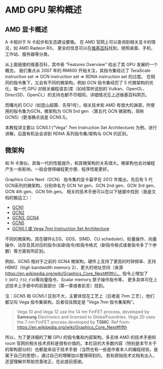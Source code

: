 # AMD GPU 架构概述
## AMD 显卡概述
A 卡相对于 N 卡起步和生态建设要晚。
在 AMD 官网上可以查询到相关显卡的情况，如 AMD Radeon RX。
更全的信息可以在[维基百科](https://en.wikipedia.org/wiki/List_of_AMD_graphics_processing_units)找到，按照桌面、手机、工作站、服务器等分类。

从上面链接的维基百科，其中表 “Features Overview” 给出了其 GPU 发展的一个概览。
我们重点从 2007 年的 RM600 开始关注，其指令集经过了 TeraScale instruction set => GCN instruction set => RDNA instruction set 的过度。
在相同的指令集下，又会有不同的微架构，例如 GCN 指令集经历了 5 代微架构的优化。每一代 GPU 对相关编程语言/库（如经常听说到的 Vulkan、OpenGL、Direct3D、OpenCL）的支持也都不尽相同，详细情况见上述维基百科网页。

而曙光的 DCU（如昆山超算、先导1号），相关技术和 AMD 有很大的渊源，所使用的指令集为GCN，微架构为 GCN 5rd gen （第五代 GCN 微架构，简称 GCN5）(更准确点说是 GCN5.1)。

本教程讲主要以 GCN5.1 ("Vega" 7nm Instruction Set Architecture) 为例，进行讲解。后面有机会会讲到 RDNA 系列指令集/架构与 GCN 的区别。

## 微架构
和 N 卡类似，其每一代的性能提升，和其微架构的关系很大。微架构也会对编程产生一些影响，一般会使得编程更方便、程序性能更好。

Graphics Core Next（GCN） 指令集的显卡最早在 2012 年推出，先后有 5 代 GCN系列的微架构，分别命名为 GCN 1st gen、GCN 2nd gen、GCN 3rd gen、GCN 4th gen、GCN 5th gen。
相关的技术手册可以在以下链接中找到（我是文档的搬运工）：
- [GCN1](http://developer.amd.com/wordpress/media/2012/12/AMD_Southern_Islands_Instruction_Set_Architecture.pdf)
- [GCN2](http://developer.amd.com/wordpress/media/2013/07/AMD_Sea_Islands_Instruction_Set_Architecture.pdf)
- [GCN3, GCN4](http://developer.amd.com/wordpress/media/2013/12/AMD_GCN3_Instruction_Set_Architecture_rev1.1.pdf)
- [GCN5](https://developer.amd.com/wp-content/resources/Vega_Shader_ISA_28July2017.pdf)
- [GCN5.1 或  Vega 7nm Instruction Set Architecture](https://developer.amd.com/wp-content/resources/Vega_7nm_Shader_ISA.pdf)

不同的微架构，其在硬件(LDS、GDS、SIMD、CU scheduler)、标量操作、向量操作、访存及其对应的指令(如新指令)和指令格式（新指令格式或者指令多了个参数）等方面有所区别。

例如，GCN5 相对于之前的 GCN4 微架构，硬件上支持了更高的时钟频率、支持 HBM2（high bandwidth memory 2）、更大的地址空间（来源 https://en.wikipedia.org/wiki/Graphics_Core_Next#fifth）。
指令上增加了 `V_DOT2_F32_F16`等向量指令、Scalar memory 原子操作指令等，
更多具体可在上述技术上手册中的前面部分（第一章或者前言）找到。

注：GCN5 和 GCN5.1 区别不大，主要体现在工艺上（后者是 7nm 工艺），他们都又叫 Vega 指令集架构，后者往往限定是 “Vega 7nm 指令集架构”。
> Vega 10 and Vega 12 use the 14 nm FinFET process, developed by **Samsung** Electronics and licensed to GlobalFoundries. Vega 20 uses the 7 nm FinFET process developed by **TSMC**.
> Ref from: https://en.wikipedia.org/wiki/Graphics_Core_Next#fifth

所以，为了更详细的了解 GPU 的指令集和内部架构，多去啃 AMD 的技术手册和 rocm 官网的相关技术资料是很有价值的。本栏目的大多数内容（特别是本节关于的架构部分的）也都是来自于技术手册（当然也有一些是作者本人的编程经验，是属于自己的思想），通过自己的理解加以整理得到的。
若和原始技术文档有出入，还望理解并帮助完善改正，在此提前感谢。
